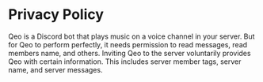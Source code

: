 # Privacy Policy
Qeo is a Discord bot that plays music on a voice channel in your server. But for Qeo to perform perfectly, it needs permission to read messages, read members name, and others. 
Inviting Qeo to the server voluntarily provides Qeo with certain information. This includes server member tags, server name, and server messages.
